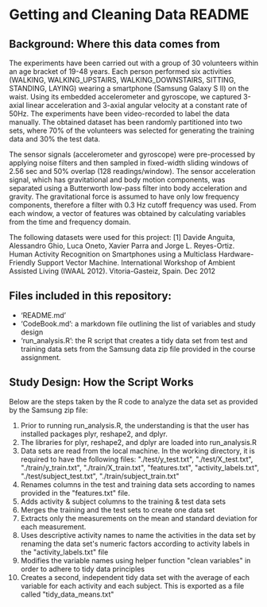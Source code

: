 # Getting and Cleaning Data README

## Background: Where this data comes from
The experiments have been carried out with a group of 30 volunteers within an age bracket of 19-48 years. Each person performed six activities (WALKING, WALKING_UPSTAIRS, WALKING_DOWNSTAIRS, SITTING, STANDING, LAYING) wearing a smartphone (Samsung Galaxy S II) on the waist. Using its embedded accelerometer and gyroscope, we captured 3-axial linear acceleration and 3-axial angular velocity at a constant rate of 50Hz. The experiments have been video-recorded to label the data manually. The obtained dataset has been randomly partitioned into two sets, where 70% of the volunteers was selected for generating the training data and 30% the test data. 

The sensor signals (accelerometer and gyroscope) were pre-processed by applying noise filters and then sampled in fixed-width sliding windows of 2.56 sec and 50% overlap (128 readings/window). The sensor acceleration signal, which has gravitational and body motion components, was separated using a Butterworth low-pass filter into body acceleration and gravity. The gravitational force is assumed to have only low frequency components, therefore a filter with 0.3 Hz cutoff frequency was used. From each window, a vector of features was obtained by calculating variables from the time and frequency domain. 

The following datasets were used for this project:
[1] Davide Anguita, Alessandro Ghio, Luca Oneto, Xavier Parra and Jorge L. Reyes-Ortiz. Human Activity Recognition on Smartphones using a Multiclass Hardware-Friendly Support Vector Machine. International Workshop of Ambient Assisted Living (IWAAL 2012). Vitoria-Gasteiz, Spain. Dec 2012

## Files included in this repository:
- ‘README.md’
- ‘CodeBook.md’: a markdown file outlining the list of variables and study design
- ‘run_analysis.R’: the R script that creates a tidy data set from test and training data sets from the Samsung data zip file provided in the course assignment.

## Study Design: How the Script Works
Below are the steps taken by the R code to analyze the data set as provided by the Samsung zip file:
  1. Prior to running run_analysis.R, the understanding is that the user has installed packages plyr, reshape2, and dplyr.
  2. The libraries for plyr, reshape2, and dplyr are loaded into run_analysis.R
  3. Data sets are read from the local machine. In the working directory, it is required to have the following files: "./test/y_test.txt", "./test/X_test.txt", "./train/y_train.txt", "./train/X_train.txt", "features.txt", "activity_labels.txt", "./test/subject_test.txt", "./train/subject_train.txt"
  4. Renames columns in the test and training data sets according to names provided in the "features.txt" file. 
  5. Adds activity & subject columns to the training & test data sets
  6. Merges the training and the test sets to create one data set
  7. Extracts only the measurements on the mean and standard deviation for each measurement.
  8. Uses descriptive activity names to name the activities in the data set by renaming the data set's numeric factors according to activity labels in the "activity_labels.txt" file
  9. Modifies the variable names using helper function "clean variables" in order to adhere to tidy data principles
  10. Creates a second, independent tidy data set with the average of each variable for each activity and each subject. This is exported as a file called "tidy_data_means.txt"
